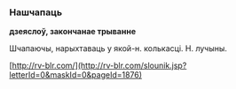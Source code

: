 ### Нашчапаць
**дзеяслоў, закончанае трыванне**

Шчапаючы, нарыхтаваць у якой-н. колькасці. Н. лучыны.

<a rel="author">[http://rv-blr.com/](http://rv-blr.com/slounik.jsp?letterId=0&maskId=0&pageId=1876)</a>

